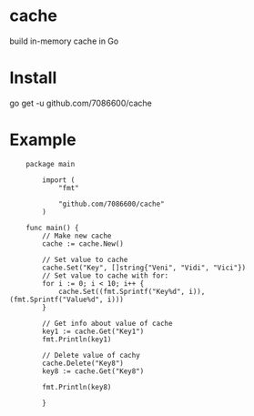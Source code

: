 # cache
build in-memory cache in Go

# Install

go get -u github.com/7086600/cache

# Example

        package main

            import (
	            "fmt"

	            "github.com/7086600/cache"
            )

        func main() {
	        // Make new cache
	        cache := cache.New()

	        // Set value to cache
	        cache.Set("Key", []string{"Veni", "Vidi", "Vici"})
            // Set value to cache with for:
            for i := 0; i < 10; i++ {
                cache.Set((fmt.Sprintf("Key%d", i)), (fmt.Sprintf("Value%d", i)))
            }

            // Get info about value of cache
            key1 := cache.Get("Key1")
            fmt.Println(key1)

            // Delete value of cachу
            cache.Delete("Key8")
            key8 := cache.Get("Key8")

            fmt.Println(key8)

            }

